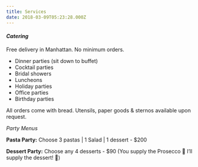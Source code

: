 ```yaml
---
title: Services
date: 2018-03-09T05:23:28.000Z
---
```

#### _Catering_

Free delivery in Manhattan. No minimum orders.

* Dinner parties (sit down to buffet)
* Cocktail parties
* Bridal showers
* Luncheons
* Holiday parties
* Office parties
* Birthday parties

All orders come with bread. Utensils, paper goods & sternos available upon request.

_Party Menus_

**Pasta Party:** Choose 3 pastas | 1 Salad | 1 dessert - $200

**Dessert Party:** Choose any 4 desserts - $90
(You supply the Prosecco 🍾 I’ll supply the dessert! 🍰)
